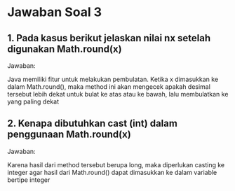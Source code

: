 # Jawaban Soal 3

## 1. Pada kasus berikut jelaskan nilai nx setelah digunakan Math.round(x)

Jawaban:

Java memiliki fitur untuk melakukan pembulatan. Ketika x dimasukkan ke dalam Math.round(), maka method ini akan mengecek apakah desimal tersebut lebih dekat untuk bulat ke atas atau ke bawah, lalu membulatkan ke yang paling dekat

## 2. Kenapa dibutuhkan cast (int) dalam penggunaan Math.round(x)

Jawaban:

Karena hasil dari method tersebut berupa long, maka diperlukan casting ke integer agar hasil dari Math.round() dapat dimasukkan ke dalam variable bertipe integer